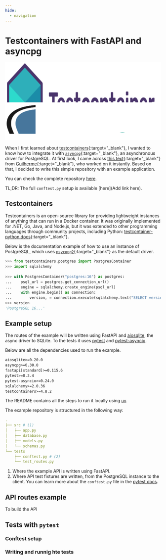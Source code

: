```yaml
---
hide:
  - navigation
---
```


# Testcontainers with FastAPI and asyncpg

![image.svg](image.svg)

When I first learned about [testcontainers](https://testcontainers.com/){:target="\_blank"}, I wanted to know how to integrate it with [`asyncpg`](https://magicstack.github.io/asyncpg/current/){:target="\_blank"}, an asynchronous driver for PostgreSQL. At first look, I came across [this text](https://www.linkedin.com/pulse/utilizando-testcontainers-fastapi-guilherme-de-carvalho-carneiro-9cmlf/){:target="\_blank"} from [Guilherme](https://www.linkedin.com/in/guilhermecarvalho/){:target="\_blank"}, who worked on it instantly. Based on that, I decided to write this simple repository with an example application.

You can check the complete repository [here](https://github.com/lealre/fastapi-testcontainer-asyncpg).

TL;DR: The full `conftest.py` setup is available [here](Add link here).

## Testcontainers

Testcontainers is an open-source library for providing lightweight instances of anything that can run in a Docker container. It was originally implemented for .NET, Go, Java, and Node.js, but it was extended to other programming languages through community projects, including Python: [testcontainer-python docs](https://testcontainers-python.readthedocs.io/en/latest/){:target="\_blank"}.

Below is the documentation example of how to use an instance of PostgreSQL, which uses [`psycopg2`](https://github.com/psycopg/psycopg2){:target="\_blank"} as the default driver.

```py
>>> from testcontainers.postgres import PostgresContainer
>>> import sqlalchemy

>>> with PostgresContainer("postgres:16") as postgres:
...    psql_url = postgres.get_connection_url()
...    engine = sqlalchemy.create_engine(psql_url)
...    with engine.begin() as connection:
...        version, = connection.execute(sqlalchemy.text("SELECT version()")).fetchone()
>>> version
'PostgreSQL 16...'
```

## Example setup

The routes of the example will be written using FastAPI and [aiosqlite](https://aiosqlite.omnilib.dev/en/stable/), the async driver to SQLite. To the tests it uses [pytest](https://docs.pytest.org/en/stable/) and [pytest-asyncio](https://pytest-asyncio.readthedocs.io/en/latest/).

Below are all the dependencies used to run the example.

```txt title="requirements.txt"
aiosqlite>=0.20.0
asyncpg>=0.30.0
fastapi[standard]>=0.115.6
pytest>=8.3.4
pytest-asyncio>=0.24.0
sqlalchemy>=2.0.36
testcontainers>=4.8.2
```

The README contains all the steps to run it locally using [uv](https://docs.astral.sh/uv/).

The example repository is structured in the following way:

```yaml
.
├── src # (1)
│   ├── app.py
│   ├── database.py
│   ├── models.py
│   └── schemas.py
└── tests
    ├── conftest.py # (2)
    └── test_routes.py
```

1. Where the example API is written using FastAPI.
2. Where API test fixtures are written, from the PostgreSQL instance to the client. You can learn more about the `conftest.py` file in the <a href="https://docs.pytest.org/en/stable/reference/fixtures.html#conftest-py-sharing-fixtures-across-multiple-files" target="_blank">pytest docs</a>.

## API routes example

To build the API

## Tests with `pytest`

### Conftest setup

### Writing and runnig hte tests

